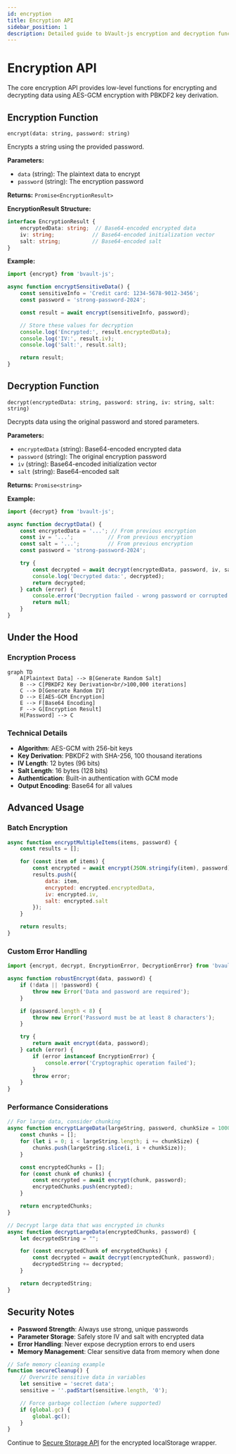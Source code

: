```yaml
---
id: encryption
title: Encryption API
sidebar_position: 1
description: Detailed guide to bVault-js encryption and decryption functions
---
```


# Encryption API

The core encryption API provides low-level functions for encrypting and decrypting data using AES-GCM encryption with
PBKDF2 key derivation.

## Encryption Function

`encrypt(data: string, password: string)`

Encrypts a string using the provided password.

**Parameters:**

- `data` (string): The plaintext data to encrypt
- `password` (string): The encryption password

**Returns:** `Promise<EncryptionResult>`

**EncryptionResult Structure:**

```typescript
interface EncryptionResult {
    encryptedData: string;  // Base64-encoded encrypted data
    iv: string;            // Base64-encoded initialization vector
    salt: string;          // Base64-encoded salt
}
```

**Example:**

```javascript
import {encrypt} from 'bvault-js';

async function encryptSensitiveData() {
    const sensitiveInfo = 'Credit card: 1234-5678-9012-3456';
    const password = 'strong-password-2024';

    const result = await encrypt(sensitiveInfo, password);

    // Store these values for decryption
    console.log('Encrypted:', result.encryptedData);
    console.log('IV:', result.iv);
    console.log('Salt:', result.salt);

    return result;
}
```

## Decryption Function

`decrypt(encryptedData: string, password: string, iv: string, salt: string)`

Decrypts data using the original password and stored parameters.

**Parameters:**

- `encryptedData` (string): Base64-encoded encrypted data
- `password` (string): The original encryption password
- `iv` (string): Base64-encoded initialization vector
- `salt` (string): Base64-encoded salt

**Returns:** `Promise<string>`

**Example:**

```javascript
import {decrypt} from 'bvault-js';

async function decryptData() {
    const encryptedData = '...'; // From previous encryption
    const iv = '...';           // From previous encryption
    const salt = '...';         // From previous encryption
    const password = 'strong-password-2024';

    try {
        const decrypted = await decrypt(encryptedData, password, iv, salt);
        console.log('Decrypted data:', decrypted);
        return decrypted;
    } catch (error) {
        console.error('Decryption failed - wrong password or corrupted data');
        return null;
    }
}
```

## Under the Hood

### Encryption Process

```mermaid
graph TD
    A[Plaintext Data] --> B[Generate Random Salt]
    B --> C[PBKDF2 Key Derivation<br/>100,000 iterations]
    C --> D[Generate Random IV]
    D --> E[AES-GCM Encryption]
    E --> F[Base64 Encoding]
    F --> G[Encryption Result]
    H[Password] --> C
```

### Technical Details

- **Algorithm**: AES-GCM with 256-bit keys
- **Key Derivation**: PBKDF2 with SHA-256, 100 thousand iterations
- **IV Length**: 12 bytes (96 bits)
- **Salt Length**: 16 bytes (128 bits)
- **Authentication**: Built-in authentication with GCM mode
- **Output Encoding**: Base64 for all values

## Advanced Usage

### Batch Encryption

```javascript
async function encryptMultipleItems(items, password) {
    const results = [];

    for (const item of items) {
        const encrypted = await encrypt(JSON.stringify(item), password);
        results.push({
            data: item,
            encrypted: encrypted.encryptedData,
            iv: encrypted.iv,
            salt: encrypted.salt
        });
    }

    return results;
}
```

### Custom Error Handling

```javascript
import {encrypt, decrypt, EncryptionError, DecryptionError} from 'bvault-js';

async function robustEncrypt(data, password) {
    if (!data || !password) {
        throw new Error('Data and password are required');
    }

    if (password.length < 8) {
        throw new Error('Password must be at least 8 characters');
    }

    try {
        return await encrypt(data, password);
    } catch (error) {
        if (error instanceof EncryptionError) {
            console.error('Cryptographic operation failed');
        }
        throw error;
    }
}
```

### Performance Considerations

```javascript
// For large data, consider chunking
async function encryptLargeData(largeString, password, chunkSize = 10000) {
    const chunks = [];
    for (let i = 0; i < largeString.length; i += chunkSize) {
        chunks.push(largeString.slice(i, i + chunkSize));
    }

    const encryptedChunks = [];
    for (const chunk of chunks) {
        const encrypted = await encrypt(chunk, password);
        encryptedChunks.push(encrypted);
    }

    return encryptedChunks;
}

// Decrypt large data that was encrypted in chunks
async function decryptLargeData(encryptedChunks, password) {
    let decryptedString = "";

    for (const encryptedChunk of encryptedChunks) {
        const decrypted = await decrypt(encryptedChunk, password);
        decryptedString += decrypted;
    }

    return decryptedString;
}
```

## Security Notes

- **Password Strength**: Always use strong, unique passwords
- **Parameter Storage**: Safely store IV and salt with encrypted data
- **Error Handling**: Never expose decryption errors to end users
- **Memory Management**: Clear sensitive data from memory when done

```javascript
// Safe memory cleaning example
function secureCleanup() {
    // Overwrite sensitive data in variables
    let sensitive = 'secret data';
    sensitive = ''.padStart(sensitive.length, '0');

    // Force garbage collection (where supported)
    if (global.gc) {
        global.gc();
    }
}
```

Continue to [Secure Storage API](/docs/core-api/secure-storage) for the encrypted localStorage wrapper.
